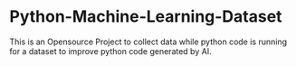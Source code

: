 # Python-Machine-Learning-Dataset
This is an Opensource Project to collect data while python code is running for a dataset to improve python code generated by AI.
